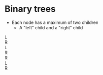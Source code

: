 # Binary trees

* Each node has a maximum of two children
    * A "left" child and a "right" child

<div class="row mb-2">
<div class="node" id="binary-trees-1">
<div class="node-inner">
</div>
</div>
</div>

<div class="row mb-2">
<div></div>
<div class="node" id="binary-trees-2">
<div class="node-inner">
L
</div>
</div>
<div class="node" id="binary-trees-3">
<div class="node-inner">
R
</div>
</div>
<div></div>
</div>


<div class="row mb-2" >
<div class="node" id="binary-trees-4">
<div class="node-inner">
L
</div>
</div>
<div class="node" id="binary-trees-5">
<div class="node-inner">
R
</div>
</div>
<div></div>
<div class="node" id="binary-trees-6">
<div class="node-inner">
R
</div>
</div>
</div>

<div class="row mb-2" >
<div class="node" id="binary-trees-7">
<div class="node-inner">
L
</div>
</div>
<div class="node" id="binary-trees-8">
<div class="node-inner">
R
</div>
</div>
<div></div>
<div></div>
<div></div>
<div></div>
<div></div>
<div></div>
</div>


<div class="line line-arrow-end" data-from="binary-trees-1" data-to="binary-trees-2" data-from-side="b" data-to-side="t"></div>
<div class="line line-arrow-end" data-from="binary-trees-1" data-to="binary-trees-3" data-from-side="b" data-to-side="t"></div>
<div class="line line-arrow-end" data-from="binary-trees-2" data-to="binary-trees-4" data-from-side="b" data-to-side="t"></div>
<div class="line line-arrow-end" data-from="binary-trees-2" data-to="binary-trees-5" data-from-side="b" data-to-side="t"></div>
<div class="line line-arrow-end" data-from="binary-trees-3" data-to="binary-trees-6" data-from-side="b" data-to-side="t"></div>
<div class="line line-arrow-end" data-from="binary-trees-4" data-to="binary-trees-7" data-from-side="b" data-to-side="t"></div>
<div class="line line-arrow-end" data-from="binary-trees-4" data-to="binary-trees-8" data-from-side="b" data-to-side="t"></div>

